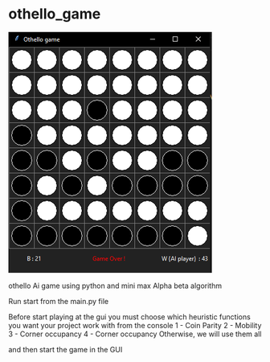 # othello_game

![othello](https://github.com/ahmednaser7897/othello_game/blob/main/game%20image.png)

othello Ai game using python and mini max Alpha beta algorithm

Run start from the main.py file 

Before start playing at the gui you must choose which heuristic functions you want your project work with from the console
1 - Coin Parity
2 - Mobility   
3 - Corner occupancy
4 - Corner occupancy
Otherwise, we will use them all

and then start the game in the GUI


